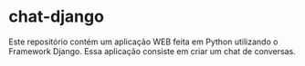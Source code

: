 # chat-django
Este repositório contém um aplicação WEB feita em Python utilizando o Framework Django. Essa aplicação consiste em criar um chat de conversas.
